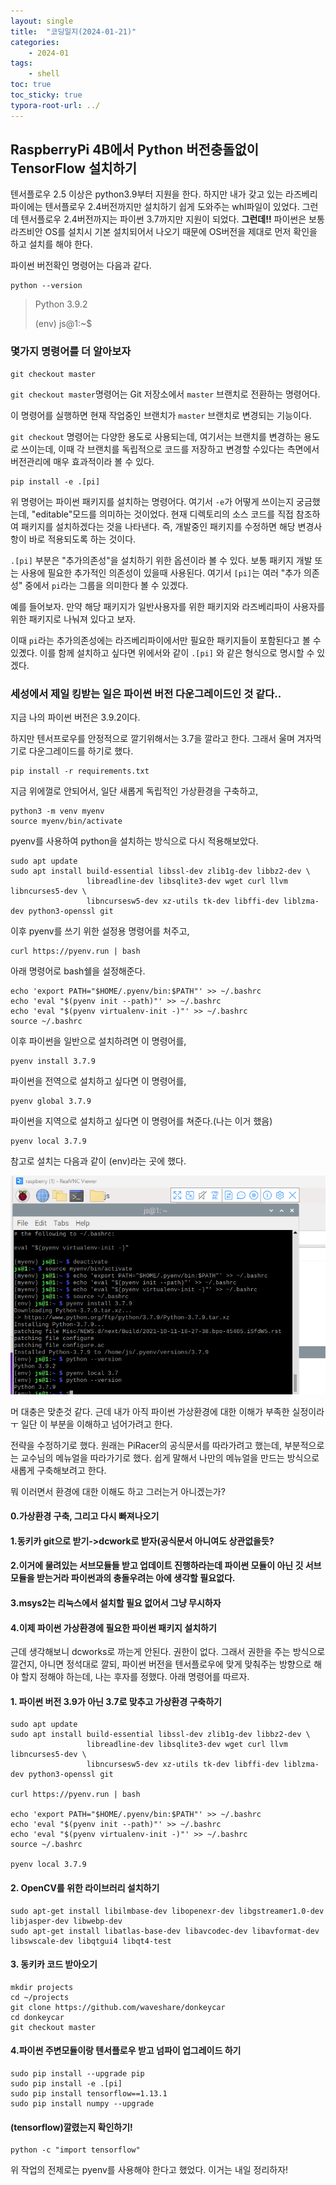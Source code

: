 ```yaml
---
layout: single
title:  "코딩일지(2024-01-21)"
categories: 
    - 2024-01
tags:
    - shell
toc: true
toc_sticky: true
typora-root-url: ../
---
```






## RaspberryPi 4B에서 Python 버전충돌없이 TensorFlow 설치하기

텐서플로우 2.5 이상은 python3.9부터 지원을 한다. 하지만 내가 갖고 있는 라즈베리파이에는 텐서플로우 2.4버전까지만 설치하기 쉽게 도와주는 whl파일이 있었다. 그런데 텐서플로우 2.4버전까지는 파이썬 3.7까지만 지원이 되었다. <b>그런데!!</b> 파이썬은 보통 라즈비안 OS를 설치시 기본 설치되어서 나오기 때문에 OS버전을 제대로 먼저 확인을 하고 설치를 해야 한다.

파이썬 버전확인 명령어는 다음과 같다.

```shell
python --version
```

> Python 3.9.2
>
> (env) js@1:~$ 



### 몇가지 명령어를 더 알아보자

```shell
git checkout master
```

`git checkout master`명령어는 Git 저장소에서 `master` 브랜치로 전환하는 명령어다.

이 명령어를 실행하면 현재 작업중인 브랜치가 `master` 브랜치로 변경되는 기능이다.

`git checkout` 명령어는 다양한 용도로 사용되는데, 여기서는 브랜치를 변경하는 용도로 쓰이는데, 이때 각 브랜치를 독립적으로 코드를 저장하고 변경할 수있다는 측면에서 버전관리에 매우 효과적이라 볼 수 있다.



```shell
pip install -e .[pi]
```

 위 명령어는 파이썬 패키지를 설치하는 명령어다. 여기서 `-e`가 어떻게 쓰이는지 궁금했는데, "editable"모드를 의미하는 것이었다. 현재 디렉토리의 소스 코드를 직접 참조하여 패키지를 설치하겠다는 것을 나타낸다. 즉, 개발중인 패키지를 수정하면 해당 변경사항이 바로 적용되도록 하는 것이다.

`.[pi]` 부분은 "추가의존성"을 설치하기 위한 옵션이라 볼 수 있다. 보통 패키지 개발 또는 사용에 필요한 추가적인 의존성이 있을때 사용된다. 여기서 `[pi]`는 여러 "추가 의존성" 중에서 `pi`라는 그룹을 의미한다 볼 수 있겠다.

예를 들어보자. 만약 해당 패키지가 일반사용자를 위한 패키지와 라즈베리파이 사용자를 위한 패키지로 나눠져 있다고 보자.

이때 `pi`라는 추가의존성에는 라즈베리파이에서만 필요한 패키지들이 포함된다고 볼 수 있곘다. 이를 함께 설치하고 싶다면 위에서와 같이 `.[pi]` 와 같은 형식으로 명시할 수 있겠다.



### 세성에서 제일 킹받는 일은 파이썬 버전 다운그레이드인 것 같다..

지금 나의 파이썬 버전은 3.9.2이다.

하지만 텐서프로우를 안정적으로 깔기위해서는 3.7을 깔라고 한다. 그래서 울며 겨자먹기로 다운그레이드를 하기로 했다.

```shell
pip install -r requirements.txt
```

지금 위에껄로 안되어서, 일단 새롭게 독립적인 가상환경을 구축하고,

```shell
python3 -m venv myenv
source myenv/bin/activate
```

pyenv를 사용하여 python을 설치하는 방식으로 다시 적용해보았다.

```shell
sudo apt update
sudo apt install build-essential libssl-dev zlib1g-dev libbz2-dev \
                 libreadline-dev libsqlite3-dev wget curl llvm libncurses5-dev \
                 libncursesw5-dev xz-utils tk-dev libffi-dev liblzma-dev python3-openssl git
```

이후 pyenv를 쓰기 위한 설정용 명령어를 처주고,

```shell
curl https://pyenv.run | bash
```

아래 명령어로 bash쉘을 설정해준다.

```shell
echo 'export PATH="$HOME/.pyenv/bin:$PATH"' >> ~/.bashrc
echo 'eval "$(pyenv init --path)"' >> ~/.bashrc
echo 'eval "$(pyenv virtualenv-init -)"' >> ~/.bashrc
source ~/.bashrc
```

이후 파이썬을 일반으로 설치하려면 이 명령어를,

```shell
pyenv install 3.7.9
```

파이썬을 전역으로 설치하고 싶다면 이 명령어를,

```shell
pyenv global 3.7.9
```

파이썬을 지역으로 설치하고 싶다면 이 명령어를 쳐준다.(나는 이거 했음)

```shell
pyenv local 3.7.9
```

참고로 설치는 다음과 같이 (env)라는 곳에 했다.

![image-20240121212220540](/images/2024-01-21-codinglog(22)/image-20240121212220540.png)

머 대충은 맞춘것 같다. 근데 내가 아직 파이썬 가상환경에 대한 이해가 부족한 실정이라ㅜ 일단 이 부분을 이해하고 넘어가려고 한다.



전략을 수정하기로 했다. 원래는 PiRacer의 공식문서를 따라가려고 했는데, 부분적으로는 교수님의 메뉴얼을 따라가기로 했다. 쉽게 말해서 나만의 메뉴얼을 만드는 방식으로 새롭게 구축해보려고 한다.

뭐 이러면서 환경에 대한 이해도 하고 그러는거 아니겠는가?

#### 0.가상환경 구축, 그리고 다시 빠져나오기

#### 1.동키카 git으로 받기->dcwork로 받자(공식문서 아니여도 상관없을듯?

#### 2.이거에 물려있는 서브모듈들 받고 업데이트 진행하라는데 파이썬 모듈이 아닌 깃 서브모듈을 받는거라 파이썬과의 충돌우려는 아에 생각할 필요없다.

#### 3.msys2는 리눅스에서 설치할 필요 없어서 그냥 무시하자

#### 4.이제 파이썬 가상환경에 필요한 파이썬 패키지 설치하기

근데 생각해보니 dcworks로 까는게 안된다. 권한이 없다. 그래서 권한을 주는 방식으로 깔건지, 아니면 정석대로 깔되, 파이썬 버전을 텐서플로우에 맞게 맞춰주는 방향으로 해야 할지 정해야 하는데, 나는 후자를 정했다. 아래 명령어를 따르자.

#### 1. 파이썬 버전 3.9가 아닌 3.7로 맞추고 가상환경 구축하기

```
sudo apt update
sudo apt install build-essential libssl-dev zlib1g-dev libbz2-dev \
                 libreadline-dev libsqlite3-dev wget curl llvm libncurses5-dev \
                 libncursesw5-dev xz-utils tk-dev libffi-dev liblzma-dev python3-openssl git

curl https://pyenv.run | bash

echo 'export PATH="$HOME/.pyenv/bin:$PATH"' >> ~/.bashrc
echo 'eval "$(pyenv init --path)"' >> ~/.bashrc
echo 'eval "$(pyenv virtualenv-init -)"' >> ~/.bashrc
source ~/.bashrc

pyenv local 3.7.9
```



#### 2. OpenCV를 위한 라이브러리 설치하기

```shell
sudo apt-get install libilmbase-dev libopenexr-dev libgstreamer1.0-dev libjasper-dev libwebp-dev 
sudo apt-get install libatlas-base-dev libavcodec-dev libavformat-dev libswscale-dev libqtgui4 libqt4-test
```

#### 3. 동키카 코드 받아오기

```shell
mkdir projects
cd ~/projects
git clone https://github.com/waveshare/donkeycar
cd donkeycar
git checkout master
```

#### 4.파이썬 주변모듈이랑 텐서플로우 받고 넘파이 업그레이드 하기

```shell
sudo pip install --upgrade pip
sudo pip install -e .[pi]
sudo pip install tensorflow==1.13.1
sudo pip install numpy --upgrade
```

#### (tensorflow)깔렸는지 확인하기!

```shell
python -c "import tensorflow"
```



위 작업의 전제로는 pyenv를 사용해야 한다고 했었다. 이거는 내일 정리하자!









